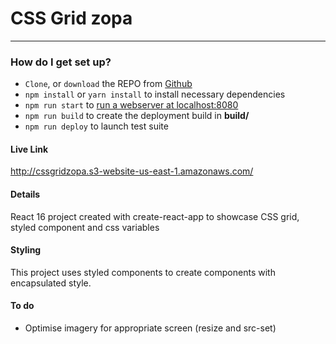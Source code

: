 # CSS Grid zopa #

---

### How do I get set up? ###

* `Clone`,  or `download` the REPO from [Github](https://github.com/Sound1ab/cssgridzopa)
* ```npm install``` or ```yarn install``` to install necessary dependencies
* ```npm run start``` to [run a webserver at localhost:8080](http://localhost:8080/)
* ```npm run build``` to create the deployment build in __build/__
* ```npm run deploy``` to launch test suite

#### Live Link ####

http://cssgridzopa.s3-website-us-east-1.amazonaws.com/

#### Details ####

React 16 project created with create-react-app to showcase CSS grid, styled component and css variables

#### Styling ####

This project uses styled components to create components with encapsulated style.

#### To do ####

* Optimise imagery for appropriate screen (resize and src-set)